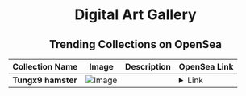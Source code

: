 <div align="center">

# Digital Art Gallery

## Trending Collections on OpenSea

| Collection Name                       | Image                                                                                     | Description                       | OpenSea Link                                                                                          |
|---------------------------------------|-------------------------------------------------------------------------------------------|-----------------------------------|--------------------------------------------------------------------------------------------------------|
| **Tungx9 hamster** | ![Image](https://i.seadn.io/s/raw/files/32ccdaaf8419efa46b26a9c681865df9.png?w=500&auto=format?w=200&auto=format) |  | <details><summary>Link</summary>[Tungx9 hamster](https://opensea.io/collection/tungx9-hamster)</details> |

</div>